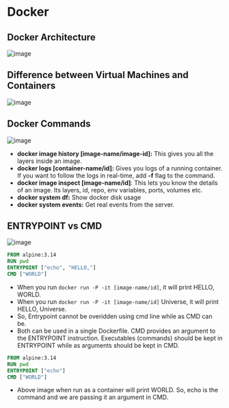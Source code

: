 # Docker
## Docker Architecture
![image](https://github.com/begh-azka/Docker/assets/97597065/b56a5b2d-dd15-4793-a341-1f80dac795b4)

## Difference between Virtual Machines and Containers
![image](https://github.com/begh-azka/Docker/assets/97597065/f6cfde51-f739-48a1-8cde-072cab4b41a5)

## Docker Commands
![image](https://github.com/begh-azka/Docker/assets/97597065/55fa66a6-d729-4c55-994f-dcb0098788f4)

- **docker image history [image-name/image-id]:** This gives you all the layers inside an image.
- **docker logs [container-name/id]:** Gives you logs of a running container. If you want to follow the logs in real-time, add **-f** flag to the command.
- **docker image inspect [image-name/id]**: This lets you know the details of an image. Its layers, id, repo, env variables, ports, volumes etc.
- **docker system df:** Show docker disk usage
- **docker system events:** Get real events from the server.

## ENTRYPOINT vs CMD
![image](https://github.com/begh-azka/Docker/assets/97597065/3f223a31-e4f4-478b-b94f-6120f0049cc6)

```Dockerfile
FROM alpine:3.14
RUN pwd
ENTRYPOINT ["echo", "HELLO,"]
CMD ["WORLD"]
```
- When you run `docker run -P -it [image-name/id]`, it will print HELLO, WORLD.
- When you run `docker run -P -it [image-name/id]` Universe, it will print HELLO, Universe.
- So, Entrypoint cannot be overidden using cmd line while as CMD can be.
- Both can be used in a single Dockerfile. CMD provides an argument to the ENTRYPOINT instruction. Executables (commands) should be kept in ENTRYPOINT while as arguments should be kept in CMD.
```Dockerfile
FROM alpine:3.14
RUN pwd
ENTRYPOINT ["echo"]
CMD ["WORLD"]
```
- Above image when run as a container will print WORLD. So, echo is the command and we are passing it an argument in CMD.
